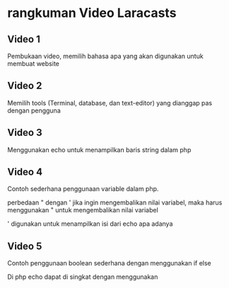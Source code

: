 # rangkuman Video Laracasts

## Video 1
Pembukaan video, memilih bahasa apa yang akan digunakan untuk membuat website

## Video 2
Memilih tools (Terminal, database, dan text-editor) yang dianggap pas dengan pengguna

## Video 3
Menggunakan echo untuk menampilkan baris string dalam php

## Video 4
Contoh sederhana penggunaan variable dalam php. 

perbedaan " dengan ' jika ingin mengembalikan nilai variabel, maka harus menggunakan " untuk mengembalikan nilai variabel

' digunakan untuk menampilkan isi dari echo apa adanya

## Video 5
Contoh penggunaan boolean sederhana dengan menggunakan if else

Di php echo dapat di singkat dengan menggunakan <?= message ?>
